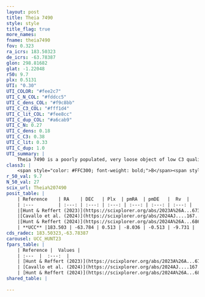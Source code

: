```yaml
---
layout: post
title: Theia 7490
style: style
title_flag: true
more_names: 
fname: theia7490
fov: 0.323
ra_icrs: 183.50323
de_icrs: -63.78387
glon: 298.81682
glat: -1.22048
r50: 9.7
plx: 0.5131
UTI: "0.30"
UTI_COLOR: "#fee2c7"
UTI_C_N_COL: "#fddcc5"
UTI_C_dens_COL: "#f9c8bb"
UTI_C_C3_COL: "#fff1d4"
UTI_C_lit_COL: "#fee8cc"
UTI_C_dup_COL: "#a6cab9"
UTI_C_N: 0.27
UTI_C_dens: 0.18
UTI_C_C3: 0.38
UTI_C_lit: 0.33
UTI_C_dup: 1.0
UTI_summary: |
    Theia 7490 is a poorly populated, very loose object of low C3 quality. It was recently reported in the literature.
class3: |
    <span style="color: #FFC300; font-weight: bold;">B</span><span style="color: red; font-weight: bold;">C</span>
r_50_val: 9.7
N_50_val: 27
scix_url: Theia%207490
posit_table: |
    | Reference    | RA    | DEC   | Plx  | pmRA  | pmDE   |  Rv  |
    | :---         | :---: | :---: | :---: | :---: | :---: | :---: |
    |[Hunt & Reffert (2023)](https://scixplorer.org/abs/2023A%26A...673A.114H) | 183.352 | -63.757 | 0.521 | -8.032 | -0.547 | -9.47 |
    |[Cavallo et al. (2024)](https://scixplorer.org/abs/2024AJ....167...12C) | 184.121 | -63.852 | 0.524 | -- | -- | -- |
    |[Hunt & Reffert (2024)](https://scixplorer.org/abs/2024A%26A...686A..42H) | 183.352 | -63.757 | 0.521 | -8.032 | -0.547 | -9.47 |
    | **UCC** |183.503 | -63.784 | 0.513 | -8.036 | -0.513 | -9.731 | 
cds_radec: 183.50323,-63.78387
carousel: UCC_HUNT23
fpars_table: |
    | Reference |  Values |
    | :---  |  :---:  |
    | [Hunt & Reffert (2023)](https://scixplorer.org/abs/2023A%26A...673A.114H) | `AV50=0.907, diffAV50=0.581, MOD50=11.299, logAge50=8.306` |
    | [Cavallo et al. (2024)](https://scixplorer.org/abs/2024AJ....167...12C) | `AV50=1.22, dMod50=10.75, logAge50=8.27, [Fe/H]50=-0.42` |
    | [Hunt & Reffert (2024)](https://scixplorer.org/abs/2024A%26A...686A..42H) | `MassJ=57.2380` |
shared_table: |
    
---
```

